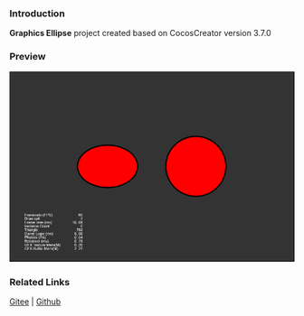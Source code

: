 ### Introduction
**Graphics Ellipse** project created based on CocosCreator version 3.7.0 

### Preview
![image](../../../image/202203/2022030404.png)

### Related Links
[Gitee](https://gitee.com/mirrors_cocos-creator/test-cases-3d/tree/v3.0/assets/cases/ui/14.graphics) | [Github](https://github.com/cocos-creator/test-cases-3d/tree/v3.0/assets/cases/ui/14.graphics)